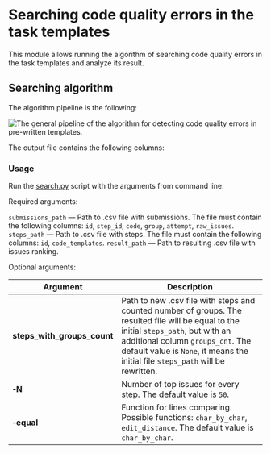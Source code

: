 # Searching code quality errors in the task templates

This module allows running the algorithm of searching code quality errors in the task templates and analyze its result.

## Searching algorithm

The algorithm pipeline is the following: 

![The general pipeline of the algorithm for detecting code quality errors in pre-written templates.](./images/algorithm_pipeline.png "The general pipeline of the algorithm for detecting code quality errors in pre-written templates.")

The output file contains the following columns:

### Usage

Run the [search.py](search.py) script with the arguments from command line.

Required arguments:

`submissions_path` — Path to .csv file with submissions. The file must contain the following columns: `id`, `step_id`, `code`, `group`, `attempt`, `raw_issues`.
`steps_path` — Path to .csv file with steps. The file must contain the following columns: `id`, `code_templates`.
`result_path` — Path to resulting .csv file with issues ranking.

Optional arguments:

Argument | Description
--- | ---
|**steps_with_groups_count**| Path to new .csv file with steps and counted number of groups. The resulted file will be equal to the initial `steps_path`, but with an additional column `groups_cnt`. The default value is `None`, it means the initial file `steps_path` will be rewritten.|
|**&#8209;N** | Number of top issues for every step. The default value is `50`.|
|**&#8209;equal** | Function for lines comparing. Possible functions: `char_by_char`, `edit_distance`. The default value is `char_by_char`.|

